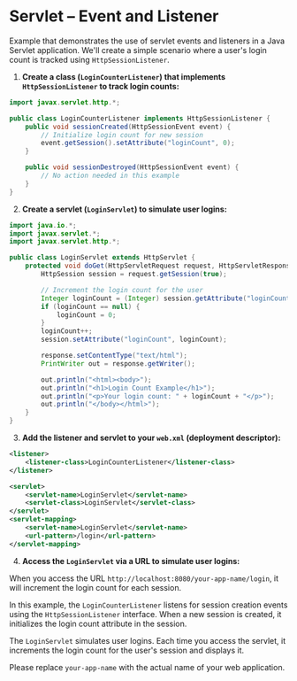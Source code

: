 # Servlet – Event and Listener

Example that demonstrates the use of servlet events and listeners in a Java Servlet application. We'll create a simple scenario where a user's login count is tracked using `HttpSessionListener`.

1. **Create a class (`LoginCounterListener`) that implements `HttpSessionListener` to track login counts:**

```java
import javax.servlet.http.*;

public class LoginCounterListener implements HttpSessionListener {
    public void sessionCreated(HttpSessionEvent event) {
        // Initialize login count for new session
        event.getSession().setAttribute("loginCount", 0);
    }

    public void sessionDestroyed(HttpSessionEvent event) {
        // No action needed in this example
    }
}
```

2. **Create a servlet (`LoginServlet`) to simulate user logins:**

```java
import java.io.*;
import javax.servlet.*;
import javax.servlet.http.*;

public class LoginServlet extends HttpServlet {
    protected void doGet(HttpServletRequest request, HttpServletResponse response) throws ServletException, IOException {
        HttpSession session = request.getSession(true);

        // Increment the login count for the user
        Integer loginCount = (Integer) session.getAttribute("loginCount");
        if (loginCount == null) {
            loginCount = 0;
        }
        loginCount++;
        session.setAttribute("loginCount", loginCount);

        response.setContentType("text/html");
        PrintWriter out = response.getWriter();

        out.println("<html><body>");
        out.println("<h1>Login Count Example</h1>");
        out.println("<p>Your login count: " + loginCount + "</p>");
        out.println("</body></html>");
    }
}
```

3. **Add the listener and servlet to your `web.xml` (deployment descriptor):**

```xml
<listener>
    <listener-class>LoginCounterListener</listener-class>
</listener>

<servlet>
    <servlet-name>LoginServlet</servlet-name>
    <servlet-class>LoginServlet</servlet-class>
</servlet>
<servlet-mapping>
    <servlet-name>LoginServlet</servlet-name>
    <url-pattern>/login</url-pattern>
</servlet-mapping>
```

4. **Access the `LoginServlet` via a URL to simulate user logins:**

When you access the URL `http://localhost:8080/your-app-name/login`, it will increment the login count for each session.

In this example, the `LoginCounterListener` listens for session creation events using the `HttpSessionListener` interface. When a new session is created, it initializes the login count attribute in the session.

The `LoginServlet` simulates user logins. Each time you access the servlet, it increments the login count for the user's session and displays it.

Please replace `your-app-name` with the actual name of your web application.

